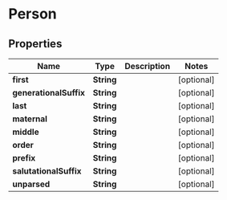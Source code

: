 

# Person


## Properties

| Name | Type | Description | Notes |
|------------ | ------------- | ------------- | -------------|
|**first** | **String** |  |  [optional] |
|**generationalSuffix** | **String** |  |  [optional] |
|**last** | **String** |  |  [optional] |
|**maternal** | **String** |  |  [optional] |
|**middle** | **String** |  |  [optional] |
|**order** | **String** |  |  [optional] |
|**prefix** | **String** |  |  [optional] |
|**salutationalSuffix** | **String** |  |  [optional] |
|**unparsed** | **String** |  |  [optional] |



